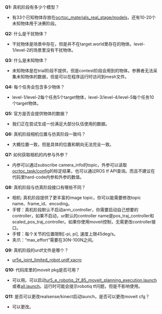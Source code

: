 **Q1:** 真机阶段有多少个模型？
- 有33个已知物体存放在[ocrtoc_materials_real_stage/models](https://github.com/OCRTOC/OCRTOC_software_package/tree/master/ocrtoc_materials_real_stage/models)，还有10-20个未知物体用于决赛阶段。

**Q2:** 什么是干扰物体？
- 干扰物体是场景中存在，但是并不在target.world里存在的物体。level-1/level-2的场景里没有干扰物体。

**Q3:** 什么是未知物体？
- 未知物体是在trial阶段不提供，但是contest阶段会用到的物体。参赛者无法采集未知物体的数据，但是可以在程序运行时访问到mesh文件。

**Q4:** 每个任务会包含多少物体？
- level-1/level-2每个任务5个target物体，level-3/level-4/level-5每个任务10个target物体。

**Q5:** 官方是否会提供物体的数据？
- 我们正在尝试生成一份满足大部分队伍使用的数据。

**Q6:** 真机阶段相机位置与仿真阶段一致吗？
- 大概位置一致，但是具体的位置和朝向无法完全一致。

**Q7:** 如何获取相机的内参与外参？
- 内参可以通过subscribe camera_info的topic，外参可以读取[ocrtoc_task/config](https://github.com/OCRTOC/OCRTOC_software_package/tree/master/ocrtoc_task/config)的标定结果，也可以通过ROS tf API查询。而且不建议在代码里hard-code内参和外参的数值。

**Q8:** 真机阶段与仿真阶段接口有哪些不同？
- 相机: 真机阶段提供了更丰富的image topic，你可以能需要修改topic name、frame_id、encoding。
- 手臂：真机阶段默认不启动arm_controller，你需要启动自己想要的controller，如果不启动，ur默认的controller name是pos_traj_controller和scaled_pos_traj_controller。如果你使用moveit控制，无需更改controller接口。
- 手臂：每个关节的位置限制[-pi, pi], 速度上限45deg/s。
- 夹爪：“max_effort”需要在30N-100N之间。

**Q9:** 真机阶段的urdf文件是哪个？
- [ur5e_joint_limited_robot.urdf.xacro](https://github.com/OCRTOC/OCRTOC_software_package/blob/master/description/ur_e_description/urdf/ur5e_joint_limited_robot.urdf.xacro)

**Q10:** 代码库里的moveit pkg是否可用？
- 可以用。可以启动[ur5_e_robotiq_2f_85_moveit_planning_execution.launch](https://github.com/OCRTOC/OCRTOC_software_package/blob/master/ur5_e_robotiq_2f_85_moveit_config/launch/ur5_e_robotiq_2f_85_moveit_planning_execution.launch)或者[all.launch](https://github.com/OCRTOC/OCRTOC_software_package/blob/master/ur5_e_robotiq_2f_85_moveit_config/launch/all.launch)。运行时可能会提示robotiq tf问题，但是不影响使用。

**Q11:** 是否可以更改realsense/kinect启动launch，是否可以更改moveit cfg？
- 可以更改。

